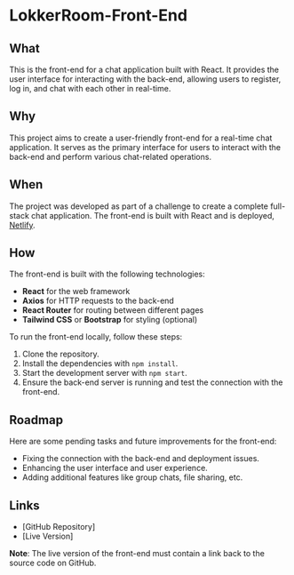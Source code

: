 # LokkerRoom-Front-End

## What
This is the front-end for a chat application built with React. It provides the user interface for interacting with the back-end, allowing users to register, log in, and chat with each other in real-time.

## Why
This project aims to create a user-friendly front-end for a real-time chat application. It serves as the primary interface for users to interact with the back-end and perform various chat-related operations.

## When
The project was developed as part of a challenge to create a complete full-stack chat application. The front-end is built with React and is deployed, [Netlify](https://www.netlify.com/).

## How
The front-end is built with the following technologies:
- **React** for the web framework
- **Axios** for HTTP requests to the back-end
- **React Router** for routing between different pages
- **Tailwind CSS** or **Bootstrap** for styling (optional)

To run the front-end locally, follow these steps:
1. Clone the repository.
2. Install the dependencies with `npm install`.
3. Start the development server with `npm start`.
4. Ensure the back-end server is running and test the connection with the front-end.



## Roadmap
Here are some pending tasks and future improvements for the front-end:
- Fixing the connection with the back-end and deployment issues.
- Enhancing the user interface and user experience.
- Adding additional features like group chats, file sharing, etc.

## Links
- [GitHub Repository]
- [Live Version]

**Note**: The live version of the front-end must contain a link back to the source code on GitHub.
